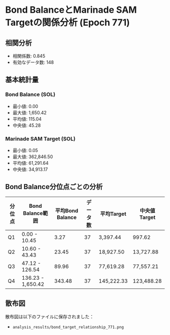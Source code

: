 # Bond BalanceとMarinade SAM Targetの関係分析 (Epoch 771)

## 相関分析
- 相関係数: 0.845
- 有効なデータ数: 148

## 基本統計量

### Bond Balance (SOL)
- 最小値: 0.00
- 最大値: 1,650.42
- 平均値: 115.04
- 中央値: 45.28

### Marinade SAM Target (SOL)
- 最小値: 0.05
- 最大値: 362,846.50
- 平均値: 61,291.64
- 中央値: 34,913.17

## Bond Balance分位点ごとの分析

分位点 | Bond Balance範囲 | 平均Bond Balance | データ数 | 平均Target | 中央値Target
--- | --- | --- | --- | --- | ---
Q1 | 0.00 - 10.45 | 3.27 | 37 | 3,397.44 | 997.62
Q2 | 10.60 - 43.43 | 23.45 | 37 | 18,927.50 | 13,727.88
Q3 | 47.12 - 126.54 | 89.96 | 37 | 77,619.28 | 77,557.21
Q4 | 136.23 - 1,650.42 | 343.48 | 37 | 145,222.33 | 123,488.28

## 散布図
散布図は以下のファイルに保存されました：
- `analysis_results/bond_target_relationship_771.png`
